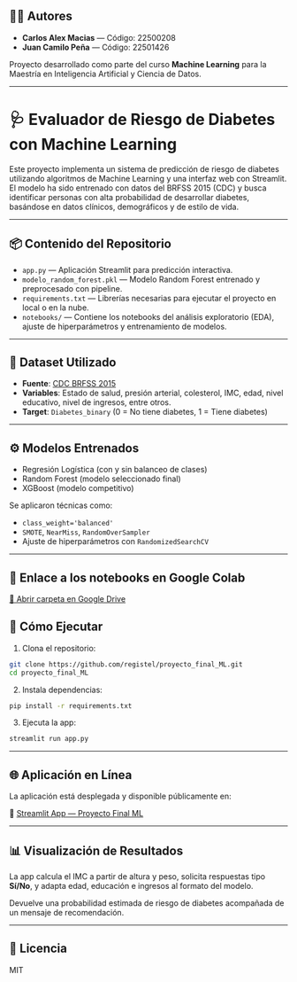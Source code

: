 ## 👨‍💻 Autores

- **Carlos Alex Macias** — Código: 22500208  
- **Juan Camilo Peña** — Código: 22501426

Proyecto desarrollado como parte del curso **Machine Learning** para la Maestría en Inteligencia Artificial y Ciencia de Datos.

---
# 🩺 Evaluador de Riesgo de Diabetes con Machine Learning

Este proyecto implementa un sistema de predicción de riesgo de diabetes utilizando algoritmos de Machine Learning y una interfaz web con Streamlit. El modelo ha sido entrenado con datos del BRFSS 2015 (CDC) y busca identificar personas con alta probabilidad de desarrollar diabetes, basándose en datos clínicos, demográficos y de estilo de vida.

---

## 📦 Contenido del Repositorio

- `app.py` — Aplicación Streamlit para predicción interactiva.
- `modelo_random_forest.pkl` — Modelo Random Forest entrenado y preprocesado con pipeline.
- `requirements.txt` — Librerías necesarias para ejecutar el proyecto en local o en la nube.
- `notebooks/` — Contiene los notebooks del análisis exploratorio (EDA), ajuste de hiperparámetros y entrenamiento de modelos.

---

## 🧪 Dataset Utilizado

- **Fuente**: [CDC BRFSS 2015](https://www.kaggle.com/datasets/alexteboul/diabetes-health-indicators-dataset)
- **Variables**: Estado de salud, presión arterial, colesterol, IMC, edad, nivel educativo, nivel de ingresos, entre otros.
- **Target**: `Diabetes_binary` (0 = No tiene diabetes, 1 = Tiene diabetes)

---

## ⚙️ Modelos Entrenados

- Regresión Logística (con y sin balanceo de clases)
- Random Forest (modelo seleccionado final)
- XGBoost (modelo competitivo)

Se aplicaron técnicas como:
- `class_weight='balanced'`
- `SMOTE`, `NearMiss`, `RandomOverSampler`
- Ajuste de hiperparámetros con `RandomizedSearchCV`

---

## 📂 Enlace a los notebooks en Google Colab

[📎 Abrir carpeta en Google Drive](https://drive.google.com/drive/folders/1pSKcMJvg2Zy6ukXCXYS30mcRllxGPz1J?usp=sharing)


## 🚀 Cómo Ejecutar

1. Clona el repositorio:
```bash
git clone https://github.com/registel/proyecto_final_ML.git
cd proyecto_final_ML
```

2. Instala dependencias:
```bash
pip install -r requirements.txt
```

3. Ejecuta la app:
```bash
streamlit run app.py
```

---

## 🌐 Aplicación en Línea

La aplicación está desplegada y disponible públicamente en:

🔗 [Streamlit App — Proyecto Final ML](https://proyectofinalml-izxj6pyn34xb9idctwqrwx.streamlit.app/)

---

## 📊 Visualización de Resultados

La app calcula el IMC a partir de altura y peso, solicita respuestas tipo **Sí/No**, y adapta edad, educación e ingresos al formato del modelo.

Devuelve una probabilidad estimada de riesgo de diabetes acompañada de un mensaje de recomendación.

---


## 📄 Licencia

MIT
